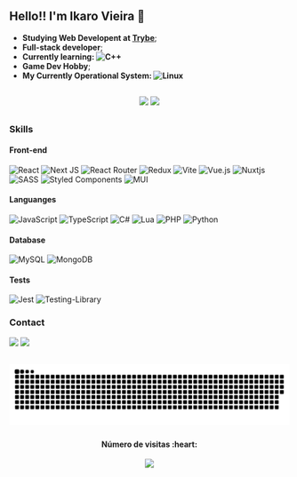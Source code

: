 ## Hello!! I'm Ikaro Vieira 👋

  - **Studying Web Developent at [Trybe](https://www.betrybe.com/)**;
  - **Full-stack developer**;
  - **Currently learning: ![C++](https://img.shields.io/badge/c++-%2300599C.svg?style=for-the-badge&logo=c%2B%2B&logoColor=white)**
  - **Game Dev Hobby**;
  - **My Currently Operational System: ![Linux](https://img.shields.io/badge/Linux-FCC624?style=for-the-badge&logo=linux&logoColor=black)**

##

<div align="center">
  <img height="180em" src="https://github-readme-stats.vercel.app/api?username=Ikarosv&show_icons=true&include_all_commits=true&count_private=true&theme=tokyonight"/>
  <img height="180em" src="https://github-readme-stats.vercel.app/api/top-langs/?username=Ikarosv&layout=compact&langs_count=7&theme=tokyonight"/>
</div>
  


##

### Skills

#### Front-end

![React](https://img.shields.io/badge/react-%2320232a.svg?style=for-the-badge&logo=react&logoColor=%2361DAFB)
![Next JS](https://img.shields.io/badge/Next-black?style=for-the-badge&logo=next.js&logoColor=white)
![React Router](https://img.shields.io/badge/React_Router-CA4245?style=for-the-badge&logo=react-router&logoColor=white) 
![Redux](https://img.shields.io/badge/redux-%23593d88.svg?style=for-the-badge&logo=redux&logoColor=white) 
![Vite](https://img.shields.io/badge/vite-%23646CFF.svg?style=for-the-badge&logo=vite&logoColor=white)
![Vue.js](https://img.shields.io/badge/vuejs-%2335495e.svg?style=for-the-badge&logo=vuedotjs&logoColor=%234FC08D)
![Nuxtjs](https://img.shields.io/badge/Nuxt-002E3B?style=for-the-badge&logo=nuxtdotjs&logoColor=#00DC82)
![SASS](https://img.shields.io/badge/SASS-hotpink.svg?style=for-the-badge&logo=SASS&logoColor=white)
![Styled Components](https://img.shields.io/badge/styled--components-DB7093?style=for-the-badge&logo=styled-components&logoColor=white)
![MUI](https://img.shields.io/badge/MUI-%230081CB.svg?style=for-the-badge&logo=mui&logoColor=white)

#### Languanges

![JavaScript](https://img.shields.io/badge/javascript-%23323330.svg?style=for-the-badge&logo=javascript&logoColor=%23F7DF1E)
![TypeScript](https://img.shields.io/badge/typescript-%23007ACC.svg?style=for-the-badge&logo=typescript&logoColor=white)
![C#](https://img.shields.io/badge/c%23-%23239120.svg?style=for-the-badge&logo=c-sharp&logoColor=white)
![Lua](https://img.shields.io/badge/lua-%232C2D72.svg?style=for-the-badge&logo=lua&logoColor=white)
![PHP](https://img.shields.io/badge/php-%23777BB4.svg?style=for-the-badge&logo=php&logoColor=white)
![Python](https://img.shields.io/badge/python-3670A0?style=for-the-badge&logo=python&logoColor=ffdd54)

#### Database

![MySQL](https://img.shields.io/badge/mysql-%2300f.svg?style=for-the-badge&logo=mysql&logoColor=white)
![MongoDB](https://img.shields.io/badge/MongoDB-%234ea94b.svg?style=for-the-badge&logo=mongodb&logoColor=white)

#### Tests

![Jest](https://img.shields.io/badge/-jest-%23C21325?style=for-the-badge&logo=jest&logoColor=white)
![Testing-Library](https://img.shields.io/badge/-TestingLibrary-%23E33332?style=for-the-badge&logo=testing-library&logoColor=white)

### Contact

<a href = "mailto:ikarovieiraa@gmail.com"><img src="https://img.shields.io/badge/Gmail-D14836?style=for-the-badge&logo=gmail&logoColor=white" target="_blank"></a>
 <a href="https://www.linkedin.com/in/ikaro-vieira" target="_blank"><img src="https://img.shields.io/badge/-LinkedIn-%230077B5?style=for-the-badge&logo=linkedin&logoColor=white" target="_blank"></a> 

##

<picture>
  <source media="(prefers-color-scheme: dark)" srcset="https://github.com/Ikarosv/Ikarosv/blob/output/github-snake-dark.svg">
  <source media="(prefers-color-scheme: light)" srcset="https://github.com/Ikarosv/Ikarosv/blob/output/github-snake.svg">
  <img alt="github-snake" src="https://github.com/Ikarosv/Ikarosv/blob/output/github-snake-dark.svg">
</picture>

###

<div align="center">
<h4>Número de visitas :heart:</h4>

<p><img alingn="center" src="https://profile-counter.glitch.me/Ikarosv/count.svg" />
</p>
</div>
